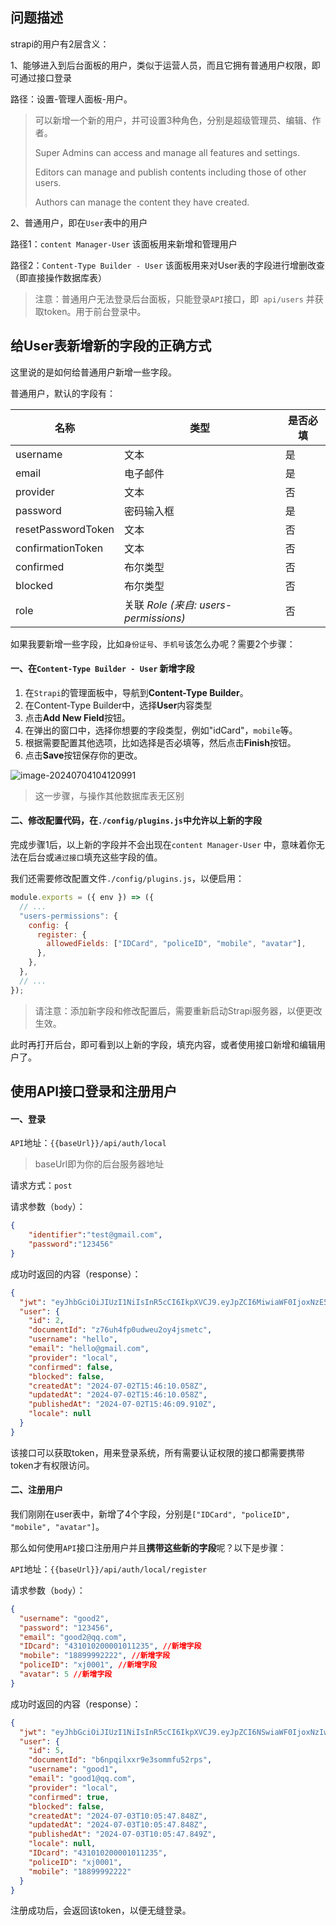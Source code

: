 ## 问题描述

strapi的用户有2层含义：

1、能够进入到后台面板的用户，类似于运营人员，而且它拥有普通用户权限，即可通过接口登录

路径：设置-管理人面板-用户。

> 可以新增一个新的用户，并可设置3种角色，分别是超级管理员、编辑、作者。
>
> Super Admins can access and manage all features and settings.
>
> Editors can manage and publish contents including those of other users.
>
> Authors can manage the content they have created.

2、普通用户，即在`User`表中的用户

路径1：`content Manager-User` 该面板用来新增和管理用户

路径2：`Content-Type Builder - User` 该面板用来对User表的字段进行增删改查（即直接操作数据库表）

> 注意：普通用户无法登录后台面板，只能登录`API`接口，即` api/users` 并获取token。用于前台登录中。

## 给User表新增新的字段的正确方式

这里说的是如何给普通用户新增一些字段。

普通用户，默认的字段有：

| 名称               | 类型                                  | 是否必填 |
| ------------------ | ------------------------------------- | -------- |
| username           | 文本                                  | 是       |
| email              | 电子邮件                              | 是       |
| provider           | 文本                                  | 否       |
| password           | 密码输入框                            | 是       |
| resetPasswordToken | 文本                                  | 否       |
| confirmationToken  | 文本                                  | 否       |
| confirmed          | 布尔类型                              | 否       |
| blocked            | 布尔类型                              | 否       |
| role               | 关联 *Role (来自: users-permissions)* | 否       |

如果我要新增一些字段，比如`身份证号`、`手机号`该怎么办呢？需要2个步骤：

#### 一、在`Content-Type Builder - User` 新增字段

1. 在`Strapi`的管理面板中，导航到**Content-Type Builder**。
2. 在Content-Type Builder中，选择**User**内容类型
3. 点击**Add New Field**按钮。
4. 在弹出的窗口中，选择你想要的字段类型，例如"idCard"，`mobile`等。
5. 根据需要配置其他选项，比如选择是否必填等，然后点击**Finish**按钮。
6. 点击**Save**按钮保存你的更改。

![image-20240704104120991](https://image.imqd.cn/202407041041187.png)

> 这一步骤，与操作其他数据库表无区别

#### 二、修改配置代码，在`./config/plugins.js`中允许以上新的字段

完成步骤1后，以上新的字段并不会出现在`content Manager-User` 中，意味着你无法在后台或`通过接口`填充这些字段的值。

我们还需要修改配置文件`./config/plugins.js`，以便启用：

```js
module.exports = ({ env }) => ({  
  // ...  
  "users-permissions": {  
    config: {  
      register: {  
        allowedFields: ["IDCard", "policeID", "mobile", "avatar"],  
      },  
    },  
  },  
  // ...  
});
```

> 请注意：添加新字段和修改配置后，需要重新启动Strapi服务器，以便更改生效。

此时再打开后台，即可看到以上新的字段，填充内容，或者使用接口新增和编辑用户了。

## 使用API接口登录和注册用户

#### 一、登录

`API`地址：`{{baseUrl}}/api/auth/local`

> baseUrl即为你的后台服务器地址

请求方式：`post`

请求参数（`body`）：

```json
{
    "identifier":"test@gmail.com",
    "password":"123456"
}
```

成功时返回的内容（response）：

```json
{
  "jwt": "eyJhbGciOiJIUzI1NiIsInR5cCI6IkpXVCJ9.eyJpZCI6MiwiaWF0IjoxNzE5OTcyMTcwLCJleHAiOjE3MjI1NjQxNzB9.k_Qc3FEl8K5ugI9hJ-82bi-seacH_1kPDmffzVzjT2w",
  "user": {
    "id": 2,
    "documentId": "z76uh4fp0udweu2oy4jsmetc",
    "username": "hello",
    "email": "hello@gmail.com",
    "provider": "local",
    "confirmed": false,
    "blocked": false,
    "createdAt": "2024-07-02T15:46:10.058Z",
    "updatedAt": "2024-07-02T15:46:10.058Z",
    "publishedAt": "2024-07-02T15:46:09.910Z",
    "locale": null
  }
}
```

该接口可以获取token，用来登录系统，所有需要认证权限的接口都需要携带token才有权限访问。

#### 二、注册用户

我们刚刚在user表中，新增了4个字段，分别是`["IDCard", "policeID", "mobile", "avatar"]`。

那么如何使用`API`接口注册用户并且**携带这些新的字段**呢？以下是步骤：

`API`地址：`{{baseUrl}}/api/auth/local/register`

请求参数（`body`）：

```json
{
  "username": "good2",
  "password": "123456",
  "email": "good2@qq.com",
  "IDcard": "431010200001011235", //新增字段
  "mobile": "18899992222", //新增字段
  "policeID": "xj0001", //新增字段
  "avatar": 5 //新增字段
}
```

成功时返回的内容（response）：

```json
{
  "jwt": "eyJhbGciOiJIUzI1NiIsInR5cCI6IkpXVCJ9.eyJpZCI6NSwiaWF0IjoxNzIwMDAxMTQ3LCJleHAiOjE3MjI1OTMxNDd9.-n-uKxIkyNB2ZhgnJwd2TMUXBow3ZblddJ2dpB0hBP0",
  "user": {
    "id": 5,
    "documentId": "b6npqilxxr9e3sommfu52rps",
    "username": "good1",
    "email": "good1@qq.com",
    "provider": "local",
    "confirmed": true,
    "blocked": false,
    "createdAt": "2024-07-03T10:05:47.848Z",
    "updatedAt": "2024-07-03T10:05:47.848Z",
    "publishedAt": "2024-07-03T10:05:47.849Z",
    "locale": null,
    "IDcard": "431010200001011235",
    "policeID": "xj0001",
    "mobile": "18899992222"
  }
}
```

注册成功后，会返回该token，以便无缝登录。